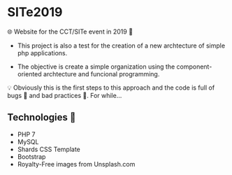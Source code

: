 # SITe2019
🌐 Website for the CCT/SITe event in 2019 🚀

* This project is also a test for the creation of a new archtecture of simple php applications.

* The objective is create a simple organization using the component-oriented archtecture and funcional programming. 

 💡 Obviously this is the first steps to this approach and the code is full of bugs 🐛 and bad practices 👹. For while... 

 Technologies 🔨
 ------------
 * PHP 7
 * MySQL
 * Shards CSS Template
 * Bootstrap
 * Royalty-Free images from Unsplash.com
